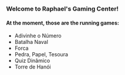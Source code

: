 ### Welcome to Raphael's Gaming Center!

#### At the moment, those are the running games:
- Adivinhe o Número
- Batalha Naval
- Forca
- Pedra, Papel, Tesoura
- Quiz Dinâmico
- Torre de Hanói